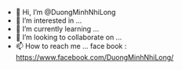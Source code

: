 - 👋 Hi, I’m @DuongMinhNhiLong
- 👀 I’m interested in ...
- 🌱 I’m currently learning ...
- 💞️ I’m looking to collaborate on ...
- 📫 How to reach me ...
face book : https://www.facebook.com/DuongMinhNhiLong/


<!---
DuongMinhNhiLong/DuongMinhNhiLong is a ✨ special ✨ repository because its `README.md` (this file) appears on your GitHub profile.
You can click the Preview link to take a look at your changes.
--->
